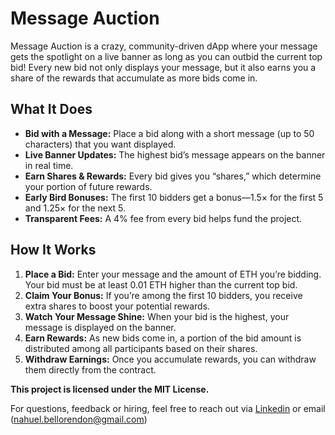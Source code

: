 # Message Auction

Message Auction is a crazy, community-driven dApp where your message gets the spotlight on a live banner as long as you can outbid the current top bid! Every new bid not only displays your message, but it also earns you a share of the rewards that accumulate as more bids come in.

## What It Does

- **Bid with a Message:** Place a bid along with a short message (up to 50 characters) that you want displayed.
- **Live Banner Updates:** The highest bid’s message appears on the banner in real time.
- **Earn Shares & Rewards:** Every bid gives you “shares,” which determine your portion of future rewards.
- **Early Bird Bonuses:** The first 10 bidders get a bonus—1.5× for the first 5 and 1.25× for the next 5.
- **Transparent Fees:** A 4% fee from every bid helps fund the project.

## How It Works

1. **Place a Bid:** Enter your message and the amount of ETH you’re bidding. Your bid must be at least 0.01 ETH higher than the current top bid.
2. **Claim Your Bonus:** If you’re among the first 10 bidders, you receive extra shares to boost your potential rewards.
3. **Watch Your Message Shine:** When your bid is the highest, your message is displayed on the banner.
4. **Earn Rewards:** As new bids come in, a portion of the bid amount is distributed among all participants based on their shares.
5. **Withdraw Earnings:** Once you accumulate rewards, you can withdraw them directly from the contract.


**This project is licensed under the MIT License.**

For questions, feedback or hiring, feel free to reach out via [Linkedin](https://www.linkedin.com/in/nahuel-bello-rendon-9a9710301/) or email (nahuel.bellorendon@gmail.com)